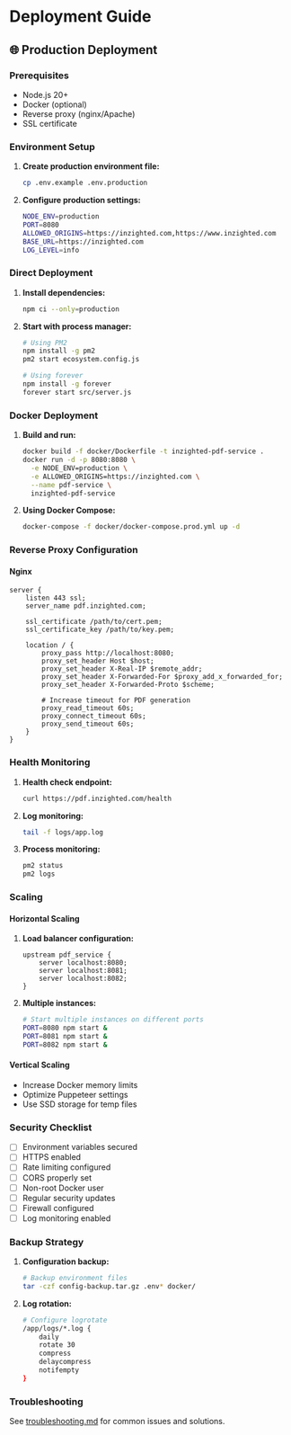 # Deployment Guide

## 🌐 Production Deployment

### Prerequisites

- Node.js 20+
- Docker (optional)
- Reverse proxy (nginx/Apache)
- SSL certificate

### Environment Setup

1. **Create production environment file:**
   ```bash
   cp .env.example .env.production
   ```

2. **Configure production settings:**
   ```bash
   NODE_ENV=production
   PORT=8080
   ALLOWED_ORIGINS=https://inzighted.com,https://www.inzighted.com
   BASE_URL=https://inzighted.com
   LOG_LEVEL=info
   ```

### Direct Deployment

1. **Install dependencies:**
   ```bash
   npm ci --only=production
   ```

2. **Start with process manager:**
   ```bash
   # Using PM2
   npm install -g pm2
   pm2 start ecosystem.config.js
   
   # Using forever
   npm install -g forever
   forever start src/server.js
   ```

### Docker Deployment

1. **Build and run:**
   ```bash
   docker build -f docker/Dockerfile -t inzighted-pdf-service .
   docker run -d -p 8080:8080 \
     -e NODE_ENV=production \
     -e ALLOWED_ORIGINS=https://inzighted.com \
     --name pdf-service \
     inzighted-pdf-service
   ```

2. **Using Docker Compose:**
   ```bash
   docker-compose -f docker/docker-compose.prod.yml up -d
   ```

### Reverse Proxy Configuration

#### Nginx

```nginx
server {
    listen 443 ssl;
    server_name pdf.inzighted.com;
    
    ssl_certificate /path/to/cert.pem;
    ssl_certificate_key /path/to/key.pem;
    
    location / {
        proxy_pass http://localhost:8080;
        proxy_set_header Host $host;
        proxy_set_header X-Real-IP $remote_addr;
        proxy_set_header X-Forwarded-For $proxy_add_x_forwarded_for;
        proxy_set_header X-Forwarded-Proto $scheme;
        
        # Increase timeout for PDF generation
        proxy_read_timeout 60s;
        proxy_connect_timeout 60s;
        proxy_send_timeout 60s;
    }
}
```

### Health Monitoring

1. **Health check endpoint:**
   ```bash
   curl https://pdf.inzighted.com/health
   ```

2. **Log monitoring:**
   ```bash
   tail -f logs/app.log
   ```

3. **Process monitoring:**
   ```bash
   pm2 status
   pm2 logs
   ```

### Scaling

#### Horizontal Scaling

1. **Load balancer configuration:**
   ```nginx
   upstream pdf_service {
       server localhost:8080;
       server localhost:8081;
       server localhost:8082;
   }
   ```

2. **Multiple instances:**
   ```bash
   # Start multiple instances on different ports
   PORT=8080 npm start &
   PORT=8081 npm start &
   PORT=8082 npm start &
   ```

#### Vertical Scaling

- Increase Docker memory limits
- Optimize Puppeteer settings
- Use SSD storage for temp files

### Security Checklist

- [ ] Environment variables secured
- [ ] HTTPS enabled
- [ ] Rate limiting configured
- [ ] CORS properly set
- [ ] Non-root Docker user
- [ ] Regular security updates
- [ ] Firewall configured
- [ ] Log monitoring enabled

### Backup Strategy

1. **Configuration backup:**
   ```bash
   # Backup environment files
   tar -czf config-backup.tar.gz .env* docker/
   ```

2. **Log rotation:**
   ```bash
   # Configure logrotate
   /app/logs/*.log {
       daily
       rotate 30
       compress
       delaycompress
       notifempty
   }
   ```

### Troubleshooting

See [troubleshooting.md](./troubleshooting.md) for common issues and solutions.
